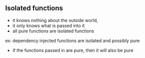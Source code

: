 ## Isolated functions
* it knows nothing about the outside world, 
* it only knows what is passed into it
* all pure functions are isolated functions

ex: dependency injected functions are isolated and possibly pure
- if the functions passed in are pure, then it will also be pure